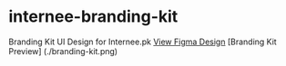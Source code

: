 # internee-branding-kit
Branding Kit UI Design for Internee.pk
[View Figma Design](https://www.figma.com/design/K5Wx6gLRtGTy3UEXEYm12u/Internee.pk-Branding-Kit?node-id=0-1&t=xnikYo1ZaF3fQwrp-1)
[Branding Kit Preview] (./branding-kit.png)
